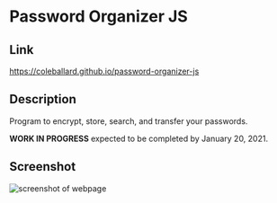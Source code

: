 # Password Organizer JS

## **Link**

https://coleballard.github.io/password-organizer-js

## **Description**

Program to encrypt, store, search, and transfer your passwords.

**WORK IN PROGRESS** expected to be completed by January 20, 2021.

## **Screenshot**

![screenshot of webpage](.png)
